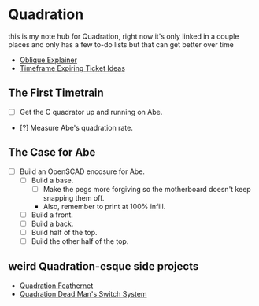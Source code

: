 # Quadration

this is my note hub for Quadration, right now it's only linked in a couple places and only has a few to-do lists but that can get better over time

- [Oblique Explainer](627a589f-04a8-405c-95b9-5103f0496e24.md)
- [Timeframe Expiring Ticket Ideas](fbc2eb6a-efbc-402e-a0fd-1e63e3ad5688.md)

## The First Timetrain

- [ ] Get the C quadrator up and running on Abe.
- [?] Measure Abe's quadration rate.

## The Case for Abe

- [ ] Build an OpenSCAD encosure for Abe.
  - [ ] Build a base.
    - [ ] Make the pegs more forgiving so the motherboard doesn't keep snapping them off.
    - Also, remember to print at 100% infill.
  - [ ] Build a front.
  - [ ] Build a back.
  - [ ] Build half of the top.
  - [ ] Build the other half of the top.

## weird Quadration-esque side projects

- [Quadration Feathernet](58594c81-a69d-4c63-a7b2-9f528172713a.md)
- [Quadration Dead Man's Switch System](ce518d8d-29e6-4eb7-885c-0d74bafcbf20.md)
